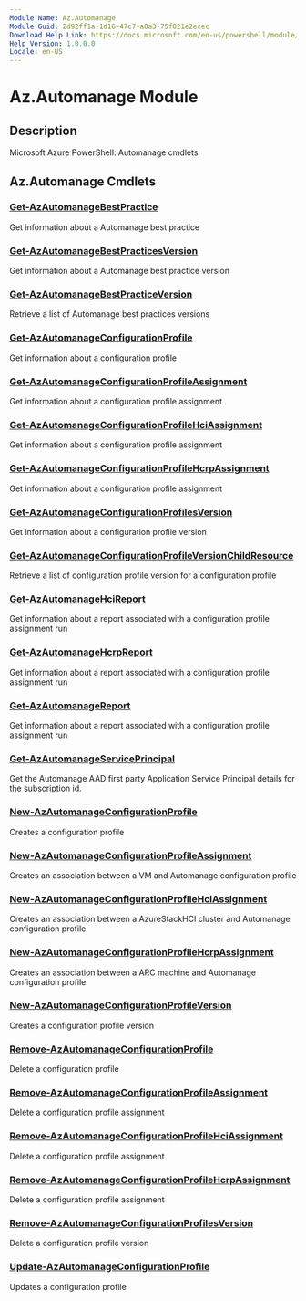 ```yaml
---
Module Name: Az.Automanage
Module Guid: 2d92ff1a-1d16-47c7-a0a3-75f021e2ecec
Download Help Link: https://docs.microsoft.com/en-us/powershell/module/az.automanage
Help Version: 1.0.0.0
Locale: en-US
---
```


# Az.Automanage Module
## Description
Microsoft Azure PowerShell: Automanage cmdlets

## Az.Automanage Cmdlets
### [Get-AzAutomanageBestPractice](Get-AzAutomanageBestPractice.md)
Get information about a Automanage best practice

### [Get-AzAutomanageBestPracticesVersion](Get-AzAutomanageBestPracticesVersion.md)
Get information about a Automanage best practice version

### [Get-AzAutomanageBestPracticeVersion](Get-AzAutomanageBestPracticeVersion.md)
Retrieve a list of Automanage best practices versions

### [Get-AzAutomanageConfigurationProfile](Get-AzAutomanageConfigurationProfile.md)
Get information about a configuration profile

### [Get-AzAutomanageConfigurationProfileAssignment](Get-AzAutomanageConfigurationProfileAssignment.md)
Get information about a configuration profile assignment

### [Get-AzAutomanageConfigurationProfileHciAssignment](Get-AzAutomanageConfigurationProfileHciAssignment.md)
Get information about a configuration profile assignment

### [Get-AzAutomanageConfigurationProfileHcrpAssignment](Get-AzAutomanageConfigurationProfileHcrpAssignment.md)
Get information about a configuration profile assignment

### [Get-AzAutomanageConfigurationProfilesVersion](Get-AzAutomanageConfigurationProfilesVersion.md)
Get information about a configuration profile version

### [Get-AzAutomanageConfigurationProfileVersionChildResource](Get-AzAutomanageConfigurationProfileVersionChildResource.md)
Retrieve a list of configuration profile version for a configuration profile

### [Get-AzAutomanageHciReport](Get-AzAutomanageHciReport.md)
Get information about a report associated with a configuration profile assignment run

### [Get-AzAutomanageHcrpReport](Get-AzAutomanageHcrpReport.md)
Get information about a report associated with a configuration profile assignment run

### [Get-AzAutomanageReport](Get-AzAutomanageReport.md)
Get information about a report associated with a configuration profile assignment run

### [Get-AzAutomanageServicePrincipal](Get-AzAutomanageServicePrincipal.md)
Get the Automanage AAD first party Application Service Principal details for the subscription id.

### [New-AzAutomanageConfigurationProfile](New-AzAutomanageConfigurationProfile.md)
Creates a configuration profile

### [New-AzAutomanageConfigurationProfileAssignment](New-AzAutomanageConfigurationProfileAssignment.md)
Creates an association between a VM and Automanage configuration profile

### [New-AzAutomanageConfigurationProfileHciAssignment](New-AzAutomanageConfigurationProfileHciAssignment.md)
Creates an association between a AzureStackHCI cluster and Automanage configuration profile

### [New-AzAutomanageConfigurationProfileHcrpAssignment](New-AzAutomanageConfigurationProfileHcrpAssignment.md)
Creates an association between a ARC machine and Automanage configuration profile

### [New-AzAutomanageConfigurationProfileVersion](New-AzAutomanageConfigurationProfileVersion.md)
Creates a configuration profile version

### [Remove-AzAutomanageConfigurationProfile](Remove-AzAutomanageConfigurationProfile.md)
Delete a configuration profile

### [Remove-AzAutomanageConfigurationProfileAssignment](Remove-AzAutomanageConfigurationProfileAssignment.md)
Delete a configuration profile assignment

### [Remove-AzAutomanageConfigurationProfileHciAssignment](Remove-AzAutomanageConfigurationProfileHciAssignment.md)
Delete a configuration profile assignment

### [Remove-AzAutomanageConfigurationProfileHcrpAssignment](Remove-AzAutomanageConfigurationProfileHcrpAssignment.md)
Delete a configuration profile assignment

### [Remove-AzAutomanageConfigurationProfilesVersion](Remove-AzAutomanageConfigurationProfilesVersion.md)
Delete a configuration profile version

### [Update-AzAutomanageConfigurationProfile](Update-AzAutomanageConfigurationProfile.md)
Updates a configuration profile

